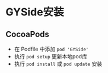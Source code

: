 # GYSide安装

## CocoaPods
- 在 Podfile 中添加 `pod 'GYSide'`
-  执行 `pod setup` 更新本地pod库
- 执行 `pod install` 或 `pod update` 安装